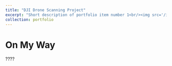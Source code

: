 ```yaml
---
title: "DJI Drone Scanning Project"
excerpt: "Short description of portfolio item number 1<br/><img src='/images/scanning_projects'>"
collection: portfolio
---
```


On My Way
=====
????